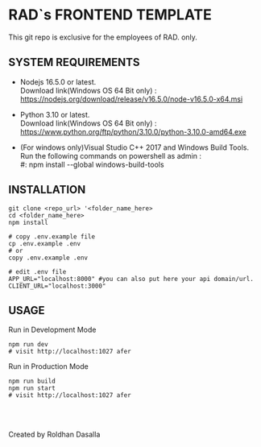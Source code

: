 # RAD`s FRONTEND TEMPLATE

This git repo is exclusive for the employees of RAD. only.

## SYSTEM REQUIREMENTS
<ul>
    <li>
        <p>
            Nodejs 16.5.0 or latest.<br>
            Download link(Windows OS 64 Bit only) : <a href="https://nodejs.org/download/release/v16.5.0/node-v16.5.0-x64.msi">https://nodejs.org/download/release/v16.5.0/node-v16.5.0-x64.msi</a>
        </p>
    </li>
    <li>
        <p>
            Python 3.10 or latest.<br>
            Download link(Windows OS 64 Bit only) : <a href="https://www.python.org/ftp/python/3.10.0/python-3.10.0-amd64.exe">https://www.python.org/ftp/python/3.10.0/python-3.10.0-amd64.exe</a>
        </p>
    </li>
    <li>
        <p>
            (For windows only)Visual Studio C++ 2017 and Windows Build Tools.<br>
            Run the following commands on powershell as admin :<br>
            #: npm install --global windows-build-tools
        </p>
    </li>
</ul>

## INSTALLATION
```
git clone <repo_url> '<folder_name_here>
cd <folder_name_here>
npm install

# copy .env.example file
cp .env.example .env
# or
copy .env.example .env

# edit .env file
APP_URL="localhost:8000" #you can also put here your api domain/url.
CLIENT_URL="localhost:3000"
```

## USAGE
Run in Development Mode
```
npm run dev
# visit http://localhost:1027 afer
```
Run in Production Mode
```
npm run build
npm run start
# visit http://localhost:1027 afer
```

<br><br>
<p>
    Created by Roldhan Dasalla
</p>